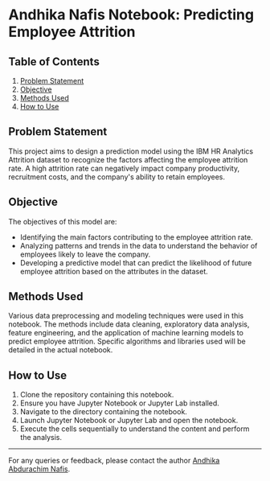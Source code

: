 
# Andhika Nafis Notebook: Predicting Employee Attrition

## Table of Contents
1. [Problem Statement](#problem-statement)
2. [Objective](#objective)
3. [Methods Used](#methods-used)
4. [How to Use](#how-to-use)
    

## Problem Statement

This project aims to design a prediction model using the IBM HR Analytics Attrition dataset to recognize the factors affecting the employee attrition rate. A high attrition rate can negatively impact company productivity, recruitment costs, and the company's ability to retain employees.
    

## Objective

The objectives of this model are:
- Identifying the main factors contributing to the employee attrition rate.
- Analyzing patterns and trends in the data to understand the behavior of employees likely to leave the company.
- Developing a predictive model that can predict the likelihood of future employee attrition based on the attributes in the dataset.
    

## Methods Used
Various data preprocessing and modeling techniques were used in this notebook. The methods include data cleaning, exploratory data analysis, feature engineering, and the application of machine learning models to predict employee attrition. Specific algorithms and libraries used will be detailed in the actual notebook.

## How to Use
1. Clone the repository containing this notebook.
2. Ensure you have Jupyter Notebook or Jupyter Lab installed.
3. Navigate to the directory containing the notebook.
4. Launch Jupyter Notebook or Jupyter Lab and open the notebook.
5. Execute the cells sequentially to understand the content and perform the analysis.

---

For any queries or feedback, please contact the author [Andhika Abdurachim Nafis](https://github.com/andhikanafis).
